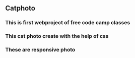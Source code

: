 ## Catphoto

### This is first webproject of free code camp classes
### This cat photo create with the help of css 
### These are responsive photo 
